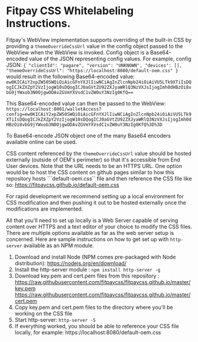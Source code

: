 # Fitpay CSS Whitelabeling Instructions.

Fitpay's WebView implementation supports overriding of the built-in CSS by providing a ```themeOverrideCssUrl``` value in the config object passed to the WebView when the WebView is invoked. Config object is a Base64-encoded value of the JSON representing config values. For example, config JSON: ```{
  "clientId": "pagare",
  "version": "UNKNOWN",
  "devices": [],
  "themeOverrideCssUrl": "https://localhost:8080/default-oem.css"
}``` would result in the following Base64-encoded value: ```ew0KICAiY2xpZW50SWQiOiAicGFnYXJlIiwNCiAgInZlcnNpb24iOiAiVU5LTk9XTiIsDQogICJkZXZpY2VzIjogW10sDQogICJ0aGVtZU92ZXJyaWRlQ3NzVXJsIjogImh0dHBzOi8vbG9jYWxob3N0OjgwODAvZGVmYXVsdC1vZW0uY3NzIg0KfQ==```

This Base64-encoded value can then be passed to the WebView: ```https://localhost:8001/walletAccess?config=ew0KICAiY2xpZW50SWQiOiAicGFnYXJlIiwNCiAgInZlcnNpb24iOiAiVU5LTk9XTiIsDQogICJkZXZpY2VzIjogW10sDQogICJ0aGVtZU92ZXJyaWRlQ3NzVXJsIjogImh0dHBzOi8vbG9jYWxob3N0OjgwODAvZGVmYXVsdC1vZW0uY3NzIg0KfQ%3D%3D```

To Base64-encode JSON object one of the many Base64 encoders available online can be used.

CSS content referenced by the ```themeOverrideCssUrl``` value should be hosted externally (outside of OEM's perimeter) so that it's accessible from End User devices. Note that the URL needs to be an HTTPS URL. One option would be to host the CSS content on github pages similar to how this repository hosts ```default-oem.css`` file and then reference the CSS file like so: https://fitpaycss.github.io/default-oem.css 

For rapid development we recommend setting up a local environment for CSS modification and then pushing it out to be hosted externally once the modifications are implemented. 

All that you'll need to set up locally is a Web Server capable of serving content over HTTPS and a text editor of your choice to modify the CSS files. There are multiple options available as far as the web server setup is concerned. Here are sample instructions on how to get set up with ```http-server``` available as an NPM module.

1. Download and install Node (NPM comes pre-packaged with Node distribution): https://nodejs.org/en/download/
2. Install the http-server module : ```npm install http-server -g```
3. Download key.pem and cert.pem files from this repository : https://raw.githubusercontent.com/fitpaycss/fitpaycss.github.io/master/key.pem https://raw.githubusercontent.com/fitpaycss/fitpaycss.github.io/master/cert.pem
4. Copy key.pem and cert.pem files to the directory where you'll be working on the CSS file
5. Start http-server: ```http-server -S```
6. If everything worked, you should be able to reference your CSS file locally, for example: https://localhost:8080/default-oem.css


